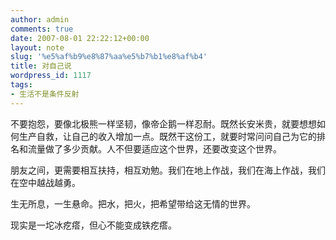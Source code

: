```yaml
---
author: admin
comments: true
date: 2007-08-01 22:22:12+00:00
layout: note
slug: '%e5%af%b9%e8%87%aa%e5%b7%b1%e8%af%b4'
title: 对自己说
wordpress_id: 1117
tags:
- 生活不是条件反射
---
```


不要抱怨，要像北极熊一样坚韧，像帝企鹅一样忍耐。既然长安米贵，就要想想如何生产自救，让自己的收入增加一点。既然干这份工，就要时常问问自己为它的排名和流量做了多少贡献。人不但要适应这个世界，还要改变这个世界。

朋友之间，更需要相互扶持，相互劝勉。我们在地上作战，我们在海上作战，我们在空中越战越勇。

生无所息，一生悬命。把水，把火，把希望带给这无情的世界。

现实是一坨冰疙瘩，但心不能变成铁疙瘩。
